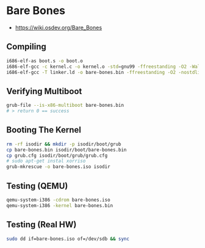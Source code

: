 # Bare Bones

- <https://wiki.osdev.org/Bare_Bones>

## Compiling

```bash
i686-elf-as boot.s -o boot.o
i686-elf-gcc -c kernel.c -o kernel.o -std=gnu99 -ffreestanding -O2 -Wall -Wextra
i686-elf-gcc -T linker.ld -o bare-bones.bin -ffreestanding -O2 -nostdlib boot.o kernel.o -lgcc
```

## Verifying Multiboot

```bash
grub-file --is-x86-multiboot bare-bones.bin
# > return 0 == success
```

## Booting The Kernel

```bash
rm -rf isodir && mkdir -p isodir/boot/grub
cp bare-bones.bin isodir/boot/bare-bones.bin
cp grub.cfg isodir/boot/grub/grub.cfg
# sudo apt-get instal xorriso
grub-mkrescue -o bare-bones.iso isodir
```

## Testing (QEMU)

```bash
qemu-system-i386 -cdrom bare-bones.iso
qemu-system-i386 -kernel bare-bones.bin
```

## Testing (Real HW)

```bash
sudo dd if=bare-bones.iso of=/dev/sdb && sync
```